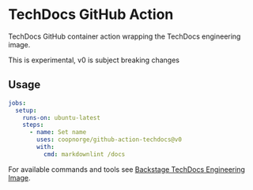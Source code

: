 # TechDocs GitHub Action

TechDocs GitHub container action wrapping the TechDocs engineering image.

This is experimental, v0 is subject breaking changes

## Usage

```yaml
jobs:
  setup:
    runs-on: ubuntu-latest
    steps:
      - name: Set name
        uses: coopnorge/github-action-techdocs@v0
        with:
          cmd: markdownlint /docs
```

For available commands and tools see [Backstage TechDocs Engineering
Image](https://github.com/coopnorge/engineering-docker-images/tree/main/images/techdocs).

